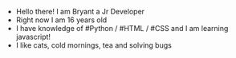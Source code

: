 - Hello there! I am Bryant a Jr Developer
- Right now I am 16 years old
- I have knowledge of #Python / #HTML / #CSS and I am learning javascript!
- I like cats, cold mornings, tea and solving bugs
